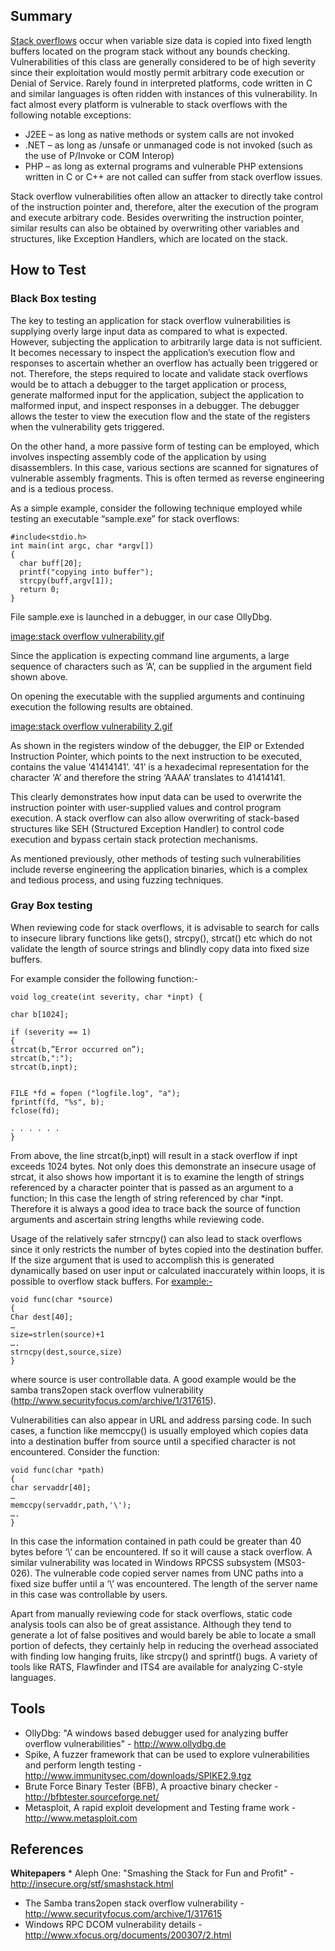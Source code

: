 ## Summary

[Stack overflows](Stack_overflow "wikilink") occur when variable size
data is copied into fixed length buffers located on the program stack
without any bounds checking. Vulnerabilities of this class are generally
considered to be of high severity since their exploitation would mostly
permit arbitrary code execution or Denial of Service. Rarely found in
interpreted platforms, code written in C and similar languages is often
ridden with instances of this vulnerability. In fact almost every
platform is vulnerable to stack overflows with the following notable
exceptions:

  - J2EE – as long as native methods or system calls are not invoked
  - .NET – as long as /unsafe or unmanaged code is not invoked (such as
    the use of P/Invoke or COM Interop)
  - PHP – as long as external programs and vulnerable PHP extensions
    written in C or C++ are not called can suffer from stack overflow
    issues.

Stack overflow vulnerabilities often allow an attacker to directly take
control of the instruction pointer and, therefore, alter the execution
of the program and execute arbitrary code. Besides overwriting the
instruction pointer, similar results can also be obtained by overwriting
other variables and structures, like Exception Handlers, which are
located on the stack.

## How to Test

### Black Box testing

The key to testing an application for stack overflow vulnerabilities is
supplying overly large input data as compared to what is expected.
However, subjecting the application to arbitrarily large data is not
sufficient. It becomes necessary to inspect the application’s execution
flow and responses to ascertain whether an overflow has actually been
triggered or not. Therefore, the steps required to locate and validate
stack overflows would be to attach a debugger to the target application
or process, generate malformed input for the application, subject the
application to malformed input, and inspect responses in a debugger. The
debugger allows the tester to view the execution flow and the state of
the registers when the vulnerability gets triggered.

On the other hand, a more passive form of testing can be employed, which
involves inspecting assembly code of the application by using
disassemblers. In this case, various sections are scanned for signatures
of vulnerable assembly fragments. This is often termed as reverse
engineering and is a tedious process.

As a simple example, consider the following technique employed while
testing an executable “sample.exe” for stack overflows:

    #include<stdio.h>
    int main(int argc, char *argv[])
    {
      char buff[20];
      printf("copying into buffer");
      strcpy(buff,argv[1]);
      return 0;
    }

File sample.exe is launched in a debugger, in our case OllyDbg.

[image:stack overflow
vulnerability.gif](image:stack_overflow_vulnerability.gif "wikilink")

Since the application is expecting command line arguments, a large
sequence of characters such as ‘A’, can be supplied in the argument
field shown above.

On opening the executable with the supplied arguments and continuing
execution the following results are obtained.

[image:stack overflow vulnerability
2.gif](image:stack_overflow_vulnerability_2.gif "wikilink")

As shown in the registers window of the debugger, the EIP or Extended
Instruction Pointer, which points to the next instruction to be
executed, contains the value ‘41414141’. ‘41’ is a hexadecimal
representation for the character ‘A’ and therefore the string ‘AAAA’
translates to 41414141.

This clearly demonstrates how input data can be used to overwrite the
instruction pointer with user-supplied values and control program
execution. A stack overflow can also allow overwriting of stack-based
structures like SEH (Structured Exception Handler) to control code
execution and bypass certain stack protection mechanisms.

As mentioned previously, other methods of testing such vulnerabilities
include reverse engineering the application binaries, which is a complex
and tedious process, and using fuzzing techniques.

### Gray Box testing

When reviewing code for stack overflows, it is advisable to search for
calls to insecure library functions like gets(), strcpy(), strcat() etc
which do not validate the length of source strings and blindly copy data
into fixed size buffers.

For example consider the following function:-

    void log_create(int severity, char *inpt) {

    char b[1024];

    if (severity == 1)
    {
    strcat(b,”Error occurred on”);
    strcat(b,":");
    strcat(b,inpt);


    FILE *fd = fopen ("logfile.log", "a");
    fprintf(fd, "%s", b);
    fclose(fd);

    . . . . . .
    }

From above, the line strcat(b,inpt) will result in a stack overflow if
inpt exceeds 1024 bytes. Not only does this demonstrate an insecure
usage of strcat, it also shows how important it is to examine the length
of strings referenced by a character pointer that is passed as an
argument to a function; In this case the length of string referenced by
char \*inpt. Therefore it is always a good idea to trace back the source
of function arguments and ascertain string lengths while reviewing code.

Usage of the relatively safer strncpy() can also lead to stack overflows
since it only restricts the number of bytes copied into the destination
buffer. If the size argument that is used to accomplish this is
generated dynamically based on user input or calculated inaccurately
within loops, it is possible to overflow stack buffers. For <example:->

    void func(char *source)
    {
    Char dest[40];
    …
    size=strlen(source)+1
    ….
    strncpy(dest,source,size)
    }

where source is user controllable data. A good example would be the
samba trans2open stack overflow vulnerability
(http://www.securityfocus.com/archive/1/317615).

Vulnerabilities can also appear in URL and address parsing code. In such
cases, a function like memccpy() is usually employed which copies data
into a destination buffer from source until a specified character is not
encountered. Consider the function:

    void func(char *path)
    {
    char servaddr[40];
    …
    memccpy(servaddr,path,'\');
    ….
    }

In this case the information contained in path could be greater than 40
bytes before ‘\\’ can be encountered. If so it will cause a stack
overflow. A similar vulnerability was located in Windows RPCSS subsystem
(MS03-026). The vulnerable code copied server names from UNC paths into
a fixed size buffer until a ‘\\’ was encountered. The length of the
server name in this case was controllable by users.

Apart from manually reviewing code for stack overflows, static code
analysis tools can also be of great assistance. Although they tend to
generate a lot of false positives and would barely be able to locate a
small portion of defects, they certainly help in reducing the overhead
associated with finding low hanging fruits, like strcpy() and sprintf()
bugs. A variety of tools like RATS, Flawfinder and ITS4 are available
for analyzing C-style languages.

## Tools

  - OllyDbg: "A windows based debugger used for analyzing buffer
    overflow vulnerabilities" - <http://www.ollydbg.de>
  - Spike, A fuzzer framework that can be used to explore
    vulnerabilities and perform length testing -
    <http://www.immunitysec.com/downloads/SPIKE2.9.tgz>
  - Brute Force Binary Tester (BFB), A proactive binary checker -
    <http://bfbtester.sourceforge.net/>
  - Metasploit, A rapid exploit development and Testing frame work -
    <http://www.metasploit.com>

## References

**Whitepapers**
\* Aleph One: "Smashing the Stack for Fun and Profit" -
<http://insecure.org/stf/smashstack.html>

  - The Samba trans2open stack overflow vulnerability -
    <http://www.securityfocus.com/archive/1/317615>
  - Windows RPC DCOM vulnerability details -
    <http://www.xfocus.org/documents/200307/2.html>